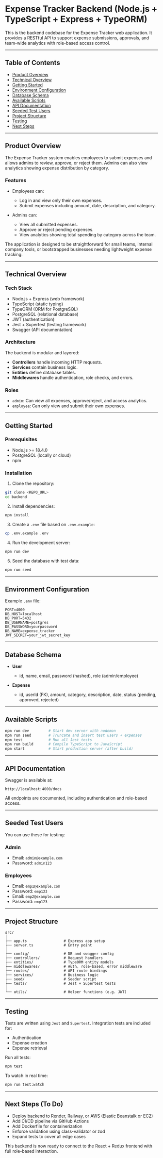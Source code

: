 # Expense Tracker Backend (Node.js + TypeScript + Express + TypeORM)

This is the backend codebase for the Expense Tracker web application. It provides a RESTful API to support expense submissions, approvals, and team-wide analytics with role-based access control.

---

## Table of Contents

- [Product Overview](#product-overview)
- [Technical Overview](#technical-overview)
- [Getting Started](#getting-started)
- [Environment Configuration](#environment-configuration)
- [Database Schema](#database-schema)
- [Available Scripts](#available-scripts)
- [API Documentation](#api-documentation)
- [Seeded Test Users](#seeded-test-users)
- [Project Structure](#project-structure)
- [Testing](#testing)
- [Next Steps](#next-steps)

---

## Product Overview

The Expense Tracker system enables employees to submit expenses and allows admins to review, approve, or reject them. Admins can also view analytics showing expense distribution by category.

### Features

- Employees can:

  - Log in and view only their own expenses.
  - Submit expenses including amount, date, description, and category.
- Admins can:

  - View all submitted expenses.
  - Approve or reject pending expenses.
  - View analytics showing total spending by category across the team.

The application is designed to be straightforward for small teams, internal company tools, or bootstrapped businesses needing lightweight expense tracking.

---

## Technical Overview

### Tech Stack

- Node.js + Express (web framework)
- TypeScript (static typing)
- TypeORM (ORM for PostgreSQL)
- PostgreSQL (relational database)
- JWT (authentication)
- Jest + Supertest (testing framework)
- Swagger (API documentation)

### Architecture

The backend is modular and layered:

- **Controllers** handle incoming HTTP requests.
- **Services** contain business logic.
- **Entities** define database tables.
- **Middlewares** handle authentication, role checks, and errors.

### Roles

- `admin`: Can view all expenses, approve/reject, and access analytics.
- `employee`: Can only view and submit their own expenses.

---

## Getting Started

### Prerequisites

- Node.js >= 18.4.0
- PostgreSQL (locally or cloud)
- npm

### Installation

1. Clone the repository:

```bash
git clone <REPO_URL>
cd backend
```

2. Install dependencies:

```bash
npm install
```

3. Create a `.env` file based on `.env.example`:

```bash
cp .env.example .env
```

4. Run the development server:

```bash
npm run dev
```

5. Seed the database with test data:

```bash
npm run seed
```

---

## Environment Configuration

Example `.env` file:

```env
PORT=4000
DB_HOST=localhost
DB_PORT=5432
DB_USERNAME=postgres
DB_PASSWORD=yourpassword
DB_NAME=expense_tracker
JWT_SECRET=your_jwt_secret_key
```

---

## Database Schema

- **User**

  - id, name, email, password (hashed), role (admin/employee)
- **Expense**

  - id, userId (FK), amount, category, description, date, status (pending, approved, rejected)

---

## Available Scripts

```bash
npm run dev         # Start dev server with nodemon
npm run seed        # Truncate and insert test users + expenses
npm test            # Run all Jest tests
npm run build       # Compile TypeScript to JavaScript
npm start           # Start production server (after build)
```

---

## API Documentation

Swagger is available at:

```
http://localhost:4000/docs
```

All endpoints are documented, including authentication and role-based access.

---

## Seeded Test Users

You can use these for testing:

### Admin

- Email: `admin@example.com`
- Password: `admin123`

### Employees

- Email: `emp1@example.com`
- Password: `emp123`
- Email: `emp2@example.com`
- Password: `emp123`

---

## Project Structure

```
src/
│
├── app.ts                 # Express app setup
├── server.ts              # Entry point
│
├── config/                # DB and swagger config
├── controllers/           # Request handlers
├── entities/              # TypeORM entity models
├── middlewares/           # Auth, role-based, error middleware
├── routes/                # API route bindings
├── services/              # Business logic
├── seed/                  # Seeder script
├── tests/                 # Jest + Supertest tests
│
└── utils/                 # Helper functions (e.g. JWT)
```

---

## Testing

Tests are written using `Jest` and `Supertest`. Integration tests are included for:

- Authentication
- Expense creation
- Expense retrieval

Run all tests:

```bash
npm test
```

To watch in real time:

```bash
npm run test:watch
```

---

## Next Steps (To Do)

- Deploy backend to Render, Railway, or AWS (Elastic Beanstalk or EC2)
- Add CI/CD pipeline via GitHub Actions
- Add Dockerfile for containerization
- Enforce validation using class-validator or zod
- Expand tests to cover all edge cases

This backend is now ready to connect to the React + Redux frontend with full role-based interaction.
